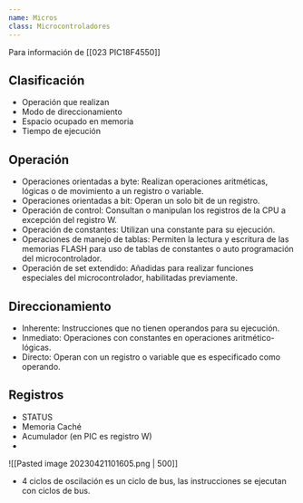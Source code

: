 ```yaml
---
name: Micros
class: Microcontroladores
---
```


Para información de [[023 PIC18F4550]]

## Clasificación
- Operación que realizan
- Modo de direccionamiento
- Espacio ocupado en memoria
- Tiempo de ejecución

## Operación

- Operaciones orientadas a byte: Realizan operaciones aritméticas, lógicas o de movimiento a un registro o variable.
- Operaciones orientadas a bit: Operan un solo bit de un registro.
- Operación de control: Consultan o manipulan los registros de la CPU a excepción del registro W.
- Operación de constantes: Utilizan una constante para su ejecución.
- Operaciones de manejo de tablas: Permiten la lectura y escritura de las memorias FLASH para uso de tablas de constantes o auto programación del microcontrolador.
- Operación de set extendido: Añadidas para realizar funciones especiales del microcontrolador, habilitadas previamente.

## Direccionamiento
- Inherente: Instrucciones que no tienen operandos para su ejecución.
- Inmediato: Operaciones con constantes en operaciones aritmético-lógicas.
- Directo: Operan con un registro o variable que es especificado como operando.


## Registros

- STATUS
- Memoria Caché
- Acumulador (en PIC es registro W)
- 
![[Pasted image 20230421101605.png | 500]]

- 4 ciclos de oscilación es un ciclo de bus, las instrucciones se ejecutan con ciclos de bus.